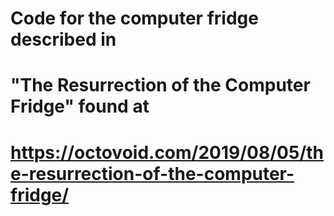 # Code for the computer fridge described in
# "The Resurrection of the Computer Fridge" found at
# https://octovoid.com/2019/08/05/the-resurrection-of-the-computer-fridge/

